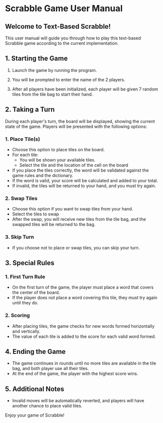
# Scrabble Game User Manual

## Welcome to Text-Based Scrabble!

This user manual will guide you through how to play this text-based Scrabble game according to the current implementation.

## 1. Starting the Game

1. Launch the game by running the program.

2. You will be prompted to enter the name of the 2 players.

3. After all players have been initialized, each player will be given 7 random tiles from the tile bag to start their hand.

## 2. Taking a Turn

During each player's turn, the board will be displayed, showing the current state of the game. Players will be presented with the following options:

### 1. Place Tile(s) 
   - Choose this option to place tiles on the board.
   - For each tile:
     - You will be shown your available tiles.
     - Select the tile and the location of the cell on the board 
   - If you place the tiles correctly, the word will be validated against the game rules and the dictionary.
   - If the word is valid, your score will be calculated and added to your total.
   - If invalid, the tiles will be returned to your hand, and you must try again.

### 2. Swap Tiles 
   - Choose this option if you want to swap tiles from your hand.
   - Select the tiles to swap 
   - After the swap, you will receive new tiles from the tile bag, and the swapped tiles will be returned to the bag.

### 3. Skip Turn 
   - If you choose not to place or swap tiles, you can skip your turn.

## 3. Special Rules

### 1. First Turn Rule
   - On the first turn of the game, the player must place a word that covers the center of the board.
   - If the player does not place a word covering this tile, they must try again until they do.

### 2. Scoring
   - After placing tiles, the game checks for new words formed horizontally and vertically.
   - The value of each tile is added to the score for each valid word formed.

## 4. Ending the Game

- The game continues in rounds until no more tiles are available in the tile bag, and both player use all their tiles.
- At the end of the game, the player with the highest score wins.

## 5. Additional Notes

- Invalid moves will be automatically reverted, and players will have another chance to place valid tiles.

Enjoy your game of Scrabble!
